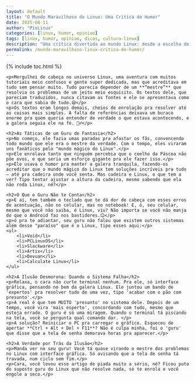 ```yaml
---
layout: default
title: "O Mundo Maravilhoso do Linux: Uma Crítica de Humor"
date: 2025-08-11
author: "PioLinux"
categories: [linux, humor, opiniao]
tags: [linux, humor, opiniao, dicas, cultura-linux]
description: "Uma crítica divertida ao mundo Linux: desde a escolha de distros até o eterno 'vou reinstalar'. Tudo com muito humor."
permalink: /mundo-maravilhoso-linux-critica-de-humor/
---
```




{% include toc.html %}



 <section class="post-content">

    <p>Mergulhei de cabeça no universo Linux, uma aventura com muitos tutoriais meio confusos e gente super dedicada, mas que acreditava em tudo sem pensar muito. Tudo parecia depender de um **“mestre”** que resolvia os problemas de um jeito meio esquisito. Os textos dele, que pareciam traduzidos, nunca citavam as fontes e ele se apresentava como o cara que sabia de tudo.😅</p>
    <p>Os textos eram longos demais, cheios de enrolação pra resolver até as coisas mais simples. A falta de referências deixava um buraco enorme pra quem queria entender de verdade o que estava acontecendo, e a galera seguia ele na fé. 🤷‍♂️</p>

    <h2>As Táticas de um Guru de Fantasia</h2>
    <p>No começo, ele fazia umas paradas pra afastar os fãs, convencendo todo mundo que ele era o mestre da verdade. Com o tempo, eles viraram uns fanáticos pelo "mundo mágico do Linux".</p>
    <p>Ele enrolava tanto que ninguém percebia que o coelho da Páscoa não põe ovos, e que seria um esforço gigante pra ele fazer isso.</p>
    <p>Ele usava o humor pra manter a galera tranquila, fazendo-os acreditar que o mundo mágico do Linux tem soluções incríveis pra tudo – até pra cadeira onde você senta. Mas cadeira e Linux, o que tem a ver? Tipo tentar ajustar a altura da cadeira, mesmo sabendo que ela não roda Linux, né?</p>

    <h2>O Que o Guru Não te Conta</h2>
    <p>E aí, tem também o teclado que te dá dor de cabeça com esses erros de acentuação, não no celular, mas no notebook! E, ó, seu celular, mesmo que você não saiba, é Linux, viu? Não importa se você não manja do que o Android faz nos bastidores.😉</p>
    <p>ó pra te adiantar, seu guru não falou que existem outros sistemas além desse "paraíso" que é o Linux, tipo esses aqui:</p>
    <ul>
        <li>Void</li>
        <li>PCLinuxOS</li>
        <li>Slackware</li>
        <li>Artix</li>
        <li>Devuan</li>
        <li>Calculate Linux</li>
    </ul>

    <h2>A Ilusão Desmorona: Quando o Sistema Falha</h2>
    <p>Relaxa, o cara não curte terminal nenhum. Pra ele, só interface gráfica, pensando no bem da galera Linux. Ele juntou um bando de 'expertos' pra resolver tudo de uma vez, tipo 'acabar com o pão com presunto'.</p>
    <p>A real é que tem MUITO 'presunto' no sistema dele. Depois de um tempo, você vira 'mais esperto', concordando com tudo, mesmo que esteja errado. O guru é só uma miragem. Quando o terminal tá piscando na tela, você se pergunta qual comando dar. </p>
    <p>A solução? Reiniciar o PC pra carregar o gráfico. Esqueceu de apertar **Ctrl + Alt + Del + F11**? Não é culpa minha, foi o 'guru' que disse que a tela de senha demorava horas pra aparecer.</p>

    <h2>A Verdade por Trás da Ilusão</h2>
    <p>Manda ver no seu guru! Você tá quase virando o mestre dos problemas no Linux com interface gráfica. Só avisando que a tela de senha tá travada, num ciclo sem fim.</p>
    <p>Cara, você levou esse artigo de piada muito a sério, né? Ficou puto do suposto guru do Linux que não resolve nada, só te enrola e você engole a seco.</p>
 
  </section>




